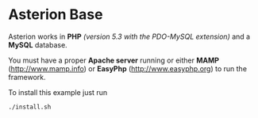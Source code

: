 # Asterion Base

Asterion works in **PHP** *(version 5.3 with the PDO-MySQL extension)* and a **MySQL** database.

You must have a proper **Apache server** running or either **MAMP** (http://www.mamp.info) or **EasyPhp** (http://www.easyphp.org) to run the framework.

To install this example just run

```./install.sh```